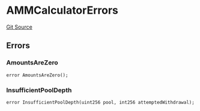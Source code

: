 # AMMCalculatorErrors
[Git Source](https://github.com/thrackle-io/tron/blob/effe36d0b962730eb7c7e200cfcfde3ca3773db8/src/common/IErrors.sol)


## Errors
### AmountsAreZero

```solidity
error AmountsAreZero();
```

### InsufficientPoolDepth

```solidity
error InsufficientPoolDepth(uint256 pool, int256 attemptedWithdrawal);
```

